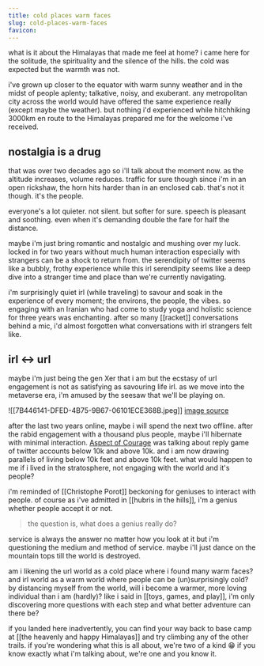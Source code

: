```yaml
---
title: cold places warm faces
slug: cold-places-warm-faces
favicon: 
---
```

what is it about the Himalayas that made me feel at home? i came here for the solitude, the spirituality and the silence of the hills. the cold was expected but the warmth was not. 

i've grown up closer to the equator with warm sunny weather and in the midst of people aplenty; talkative, noisy, and exuberant. any metropolitan city across the world would have offered the same experience really (except maybe the weather). but nothing i'd experienced while hitchhiking 3000km en route to the Himalayas prepared me for the welcome i've received.

## nostalgia is a drug
that was over two decades ago so i'll talk about the moment now. as the altitude increases, volume reduces. traffic for sure though since i'm in an open rickshaw, the horn hits harder than in an enclosed cab. that's not it though. it's the people. 

everyone's a lot quieter. not silent. but softer for sure. speech is pleasant and soothing. even when it's demanding double the fare for half the distance. 

maybe i'm just bring romantic and nostalgic and mushing over my luck. locked in for two years without much human interaction especially with strangers can be a shock to return from. the serendipity of twitter seems like a bubbly, frothy experience while this irl serendipity seems like a deep dive into a stranger time and place than we're currently navigating. 

i'm surprisingly quiet irl (while traveling) to savour and soak in the experience of every moment; the environs, the people, the vibes. so  engaging with an Iranian who had come to study yoga and holistic science for three years was enchanting. after so many [[racket]] conversations behind a mic, i'd almost forgotten what conversations with irl strangers felt like. 

## irl <-> url
maybe i'm just being the gen Xer that i am but the ecstasy of url engagement is not as satisfying as savouring life irl. as we move into the metaverse era, i'm amused by the seesaw that we'll be playing on. 

![[7B446141-DFED-4B75-9B67-06101ECE368B.jpeg]]
[image  source](https://twitter.com/patel0phone/status/1472613193864339465?s=21)

after the last two years online, maybe i will spend the next two offline. after the rabid engagement with a thousand plus people, maybe i'll hibernate with minimal interaction. [Aspect of Courage](https://twitter.com/vinveliveera/status/1472660635313840129?s=21) was talking about reply game of twitter accounts below 10k and above 10k. and i am now drawing parallels of living below 10k feet and above 10k feet. what would happen to me if i lived in the stratosphere, not engaging with the world and it's people?

i'm reminded of [[Christophe Porot]] beckoning for geniuses to interact with people. of course as i've admitted in [[hubris in the hills]], i'm a genius whether people accept it or not. 

> the question is, what does a genius really do?

service is always the answer no matter how you look at it but i'm questioning the medium and method of service. maybe i'll just dance on the mountain tops till the world is destroyed. 

am i likening the url world as a cold place where i found many warm faces? and irl world as a warm world where people can be (un)surprisingly cold? by distancing myself from the world, will i become a warmer, more loving individual than i am (hardly)? like i said in [[toys, games, and play]], i'm only discovering more questions with each step and what better adventure can there be?

if you landed here inadvertently, you can find your way back to base camp at [[the heavenly and happy Himalayas]] and try climbing any of the other trails. if you're wondering what this is all about, we're two of a kind 😁 if you know exactly what i'm talking about, we're one and you know it. 